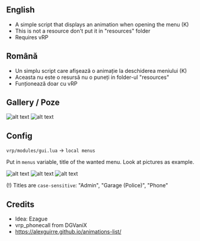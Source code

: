 English
- 
- A simple script that displays an animation when opening the menu (K)
- This is not a resource don't put it in "resources" folder
- Requires vRP

Română
-
- Un simplu script care afișează o animație la deschiderea meniului (K)
- Aceasta nu este o resursă nu o puneți in folder-ul "resources"
- Funționează doar cu vRP

Gallery / Poze
-

![alt text](https://i.imgur.com/XFuWy0m.png) ![alt text](https://i.imgur.com/vSNv1P5.png)

Config
-
`vrp/modules/gui.lua` -> `local menus`

Put in `menus` variable, title of the wanted menu. Look at pictures as example.

![alt text](https://i.imgur.com/FI30ign.png)
![alt text](https://i.imgur.com/QP7KN64.png)
![alt text](https://i.imgur.com/qryy74X.png)

(!) Titles are `case-sensitive`: "Admin", "Garage (Police)", "Phone"

Credits
-
- Idea: Ezague
- vrp_phonecall from DGVaniX
- https://alexguirre.github.io/animations-list/

